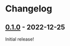 # Changelog



## [0.1.0](https://github.com/Blobfolio/cdtoc/releases/tag/v0.1.0) - 2022-12-25

Initial release!
